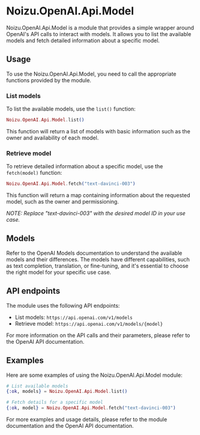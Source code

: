 # Noizu.OpenAI.Api.Model

Noizu.OpenAI.Api.Model is a module that provides a simple wrapper around OpenAI's API calls to interact with models. It allows you to list the available models and fetch detailed information about a specific model.

## Usage

To use the Noizu.OpenAI.Api.Model, you need to call the appropriate functions provided by the module.

### List models

To list the available models, use the `list()` function:

```elixir
Noizu.OpenAI.Api.Model.list()
```

This function will return a list of models with basic information such as the owner and availability of each model.

### Retrieve model

To retrieve detailed information about a specific model, use the `fetch(model)` function:

```elixir
Noizu.OpenAI.Api.Model.fetch("text-davinci-003")
```

This function will return a map containing information about the requested model, such as the owner and permissioning.

_NOTE: Replace "text-davinci-003" with the desired model ID in your use case._

## Models

Refer to the OpenAI Models documentation to understand the available models and their differences. The models have different capabilities, such as text completion, translation, or fine-tuning, and it's essential to choose the right model for your specific use case.

## API endpoints

The module uses the following API endpoints:

- List models: `https://api.openai.com/v1/models`
- Retrieve model: `https://api.openai.com/v1/models/{model}`

For more information on the API calls and their parameters, please refer to the OpenAI API documentation.

## Examples

Here are some examples of using the Noizu.OpenAI.Api.Model module:

```elixir
# List available models
{:ok, models} = Noizu.OpenAI.Api.Model.list()

# Fetch details for a specific model
{:ok, model} = Noizu.OpenAI.Api.Model.fetch("text-davinci-003")
```

For more examples and usage details, please refer to the module documentation and the OpenAI API documentation.